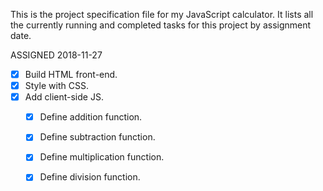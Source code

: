 This is the project specification file for my JavaScript calculator. It lists all the currently running and completed tasks for this project by assignment date.

ASSIGNED 2018-11-27

- [x] Build HTML front-end.
- [x] Style with CSS.
- [x] Add client-side JS.
    - [x] Define addition function.
    - [x] Define subtraction function.
    - [x] Define multiplication function.
    - [x] Define division function.
    